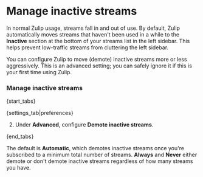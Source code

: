 # Manage inactive streams

In normal Zulip usage, streams fall in and out of use. By default, Zulip
automatically moves streams that haven't been used in a while to the
**Inactive** section at the bottom of your streams list in the left sidebar.
This helps prevent low-traffic streams from cluttering the left sidebar.

You can configure Zulip to move (demote) inactive streams more or less
aggressively. This is an advanced setting; you can safely ignore it if this
is your first time using Zulip.

### Manage inactive streams

{start_tabs}

{settings_tab|preferences}

2. Under **Advanced**, configure **Demote inactive streams**.

{end_tabs}

The default is **Automatic**, which demotes inactive streams once you're
subscribed to a minimum total number of streams. **Always** and **Never**
either demote or don't demote inactive streams regardless of how many
streams you have.
